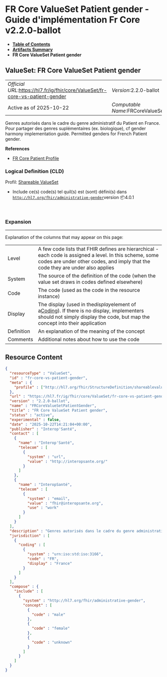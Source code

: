 # FR Core ValueSet Patient gender - Guide d'implémentation Fr Core v2.2.0-ballot

* [**Table of Contents**](toc.md)
* [**Artifacts Summary**](artifacts.md)
* **FR Core ValueSet Patient gender**

## ValueSet: FR Core ValueSet Patient gender 

| | |
| :--- | :--- |
| *Official URL*:https://hl7.fr/ig/fhir/core/ValueSet/fr-core-vs-patient-gender | *Version*:2.2.0-ballot |
| Active as of 2025-10-22 | *Computable Name*:FRCoreValueSetPatientGender |

 
Genres autorisés dans le cadre du genre administratif du Patient en France. Pour partager des genres suplémentaires (ex. biologique), cf gender harmony implementation guide. Permitted genders for French Patient gender. 

 **References** 

* [FR Core Patient Profile](StructureDefinition-fr-core-patient.md)

### Logical Definition (CLD)

Profil: [Shareable ValueSet](http://hl7.org/fhir/R4/shareablevalueset.html)

* Include ce(s) code(s) tel quil(s) est (sont) défini(s) dans [`http://hl7.org/fhir/administrative-gender`](http://hl7.org/fhir/R4/codesystem-administrative-gender.html)version 📦4.0.1

 

### Expansion

-------

 Explanation of the columns that may appear on this page: 

| | |
| :--- | :--- |
| Level | A few code lists that FHIR defines are hierarchical - each code is assigned a level. In this scheme, some codes are under other codes, and imply that the code they are under also applies |
| System | The source of the definition of the code (when the value set draws in codes defined elsewhere) |
| Code | The code (used as the code in the resource instance) |
| Display | The display (used in the*display*element of a[Coding](http://hl7.org/fhir/R4/datatypes.html#Coding)). If there is no display, implementers should not simply display the code, but map the concept into their application |
| Definition | An explanation of the meaning of the concept |
| Comments | Additional notes about how to use the code |



## Resource Content

```json
{
  "resourceType" : "ValueSet",
  "id" : "fr-core-vs-patient-gender",
  "meta" : {
    "profile" : ["http://hl7.org/fhir/StructureDefinition/shareablevalueset"]
  },
  "url" : "https://hl7.fr/ig/fhir/core/ValueSet/fr-core-vs-patient-gender",
  "version" : "2.2.0-ballot",
  "name" : "FRCoreValueSetPatientGender",
  "title" : "FR Core ValueSet Patient gender",
  "status" : "active",
  "experimental" : false,
  "date" : "2025-10-22T14:21:04+00:00",
  "publisher" : "Interop'Santé",
  "contact" : [
    {
      "name" : "Interop'Santé",
      "telecom" : [
        {
          "system" : "url",
          "value" : "http://interopsante.org/"
        }
      ]
    },
    {
      "name" : "InteropSanté",
      "telecom" : [
        {
          "system" : "email",
          "value" : "fhir@interopsante.org",
          "use" : "work"
        }
      ]
    }
  ],
  "description" : "Genres autorisés dans le cadre du genre administratif du Patient en France. Pour partager des genres suplémentaires (ex. biologique), cf gender harmony implementation guide.\r\nPermitted genders for French Patient gender.",
  "jurisdiction" : [
    {
      "coding" : [
        {
          "system" : "urn:iso:std:iso:3166",
          "code" : "FR",
          "display" : "France"
        }
      ]
    }
  ],
  "compose" : {
    "include" : [
      {
        "system" : "http://hl7.org/fhir/administrative-gender",
        "concept" : [
          {
            "code" : "male"
          },
          {
            "code" : "female"
          },
          {
            "code" : "unknown"
          }
        ]
      }
    ]
  }
}

```
